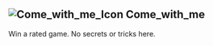 ## ![Come_with_me_Icon](https://raw.githubusercontent.com/1IlIl/wikidata/main/achievement_icons/Come_with_me.png) Come_with_me





Win a rated game. No secrets or tricks here.


